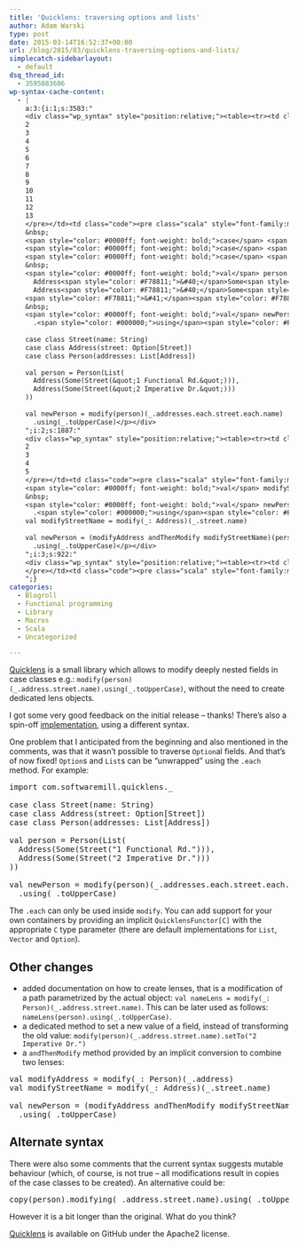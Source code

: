 ```yaml
---
title: 'Quicklens: traversing options and lists'
author: Adam Warski
type: post
date: 2015-03-14T16:52:37+00:00
url: /blog/2015/03/quicklens-traversing-options-and-lists/
simplecatch-sidebarlayout:
  - default
dsq_thread_id:
  - 3595083606
wp-syntax-cache-content:
  - |
    a:3:{i:1;s:3583:"
    <div class="wp_syntax" style="position:relative;"><table><tr><td class="line_numbers"><pre>1
    2
    3
    4
    5
    6
    7
    8
    9
    10
    11
    12
    13
    </pre></td><td class="code"><pre class="scala" style="font-family:monospace;"><span style="color: #0000ff; font-weight: bold;">import</span> com.<span style="color: #000000;">softwaremill</span>.<span style="color: #000000;">quicklens</span>.<span style="color: #000080;">_</span>
    &nbsp;
    <span style="color: #0000ff; font-weight: bold;">case</span> <span style="color: #0000ff; font-weight: bold;">class</span> Street<span style="color: #F78811;">&#40;</span>name<span style="color: #000080;">:</span> String<span style="color: #F78811;">&#41;</span>
    <span style="color: #0000ff; font-weight: bold;">case</span> <span style="color: #0000ff; font-weight: bold;">class</span> Address<span style="color: #F78811;">&#40;</span>street<span style="color: #000080;">:</span> Option<span style="color: #F78811;">&#91;</span>Street<span style="color: #F78811;">&#93;</span><span style="color: #F78811;">&#41;</span>
    <span style="color: #0000ff; font-weight: bold;">case</span> <span style="color: #0000ff; font-weight: bold;">class</span> Person<span style="color: #F78811;">&#40;</span>addresses<span style="color: #000080;">:</span> List<span style="color: #F78811;">&#91;</span>Address<span style="color: #F78811;">&#93;</span><span style="color: #F78811;">&#41;</span>
    &nbsp;
    <span style="color: #0000ff; font-weight: bold;">val</span> person <span style="color: #000080;">=</span> Person<span style="color: #F78811;">&#40;</span>List<span style="color: #F78811;">&#40;</span>
      Address<span style="color: #F78811;">&#40;</span>Some<span style="color: #F78811;">&#40;</span>Street<span style="color: #F78811;">&#40;</span><span style="color: #6666FF;">&quot;1 Functional Rd.&quot;</span><span style="color: #F78811;">&#41;</span><span style="color: #F78811;">&#41;</span><span style="color: #F78811;">&#41;</span>,
      Address<span style="color: #F78811;">&#40;</span>Some<span style="color: #F78811;">&#40;</span>Street<span style="color: #F78811;">&#40;</span><span style="color: #6666FF;">&quot;2 Imperative Dr.&quot;</span><span style="color: #F78811;">&#41;</span><span style="color: #F78811;">&#41;</span><span style="color: #F78811;">&#41;</span>
    <span style="color: #F78811;">&#41;</span><span style="color: #F78811;">&#41;</span>
    &nbsp;
    <span style="color: #0000ff; font-weight: bold;">val</span> newPerson <span style="color: #000080;">=</span> modify<span style="color: #F78811;">&#40;</span>person<span style="color: #F78811;">&#41;</span><span style="color: #F78811;">&#40;</span><span style="color: #000080;">_</span>.<span style="color: #000000;">addresses</span>.<span style="color: #000000;">each</span>.<span style="color: #000000;">street</span>.<span style="color: #000000;">each</span>.<span style="color: #000000;">name</span><span style="color: #F78811;">&#41;</span>
      .<span style="color: #000000;">using</span><span style="color: #F78811;">&#40;</span><span style="color: #000080;">_</span>.<span style="color: #000000;">toUpperCase</span><span style="color: #F78811;">&#41;</span></pre></td></tr></table><p class="theCode" style="display:none;">import com.softwaremill.quicklens._
    
    case class Street(name: String)
    case class Address(street: Option[Street])
    case class Person(addresses: List[Address])
    
    val person = Person(List(
      Address(Some(Street(&quot;1 Functional Rd.&quot;))),
      Address(Some(Street(&quot;2 Imperative Dr.&quot;)))
    ))
    
    val newPerson = modify(person)(_.addresses.each.street.each.name)
      .using(_.toUpperCase)</p></div>
    ";i:2;s:1887:"
    <div class="wp_syntax" style="position:relative;"><table><tr><td class="line_numbers"><pre>1
    2
    3
    4
    5
    </pre></td><td class="code"><pre class="scala" style="font-family:monospace;"><span style="color: #0000ff; font-weight: bold;">val</span> modifyAddress <span style="color: #000080;">=</span> modify<span style="color: #F78811;">&#40;</span><span style="color: #000080;">_:</span> Person<span style="color: #F78811;">&#41;</span><span style="color: #F78811;">&#40;</span><span style="color: #000080;">_</span>.<span style="color: #000000;">address</span><span style="color: #F78811;">&#41;</span>
    <span style="color: #0000ff; font-weight: bold;">val</span> modifyStreetName <span style="color: #000080;">=</span> modify<span style="color: #F78811;">&#40;</span><span style="color: #000080;">_:</span> Address<span style="color: #F78811;">&#41;</span><span style="color: #F78811;">&#40;</span><span style="color: #000080;">_</span>.<span style="color: #000000;">street</span>.<span style="color: #000000;">name</span><span style="color: #F78811;">&#41;</span>
    &nbsp;
    <span style="color: #0000ff; font-weight: bold;">val</span> newPerson <span style="color: #000080;">=</span> <span style="color: #F78811;">&#40;</span>modifyAddress andThenModify modifyStreetName<span style="color: #F78811;">&#41;</span><span style="color: #F78811;">&#40;</span>person<span style="color: #F78811;">&#41;</span>
      .<span style="color: #000000;">using</span><span style="color: #F78811;">&#40;</span><span style="color: #000080;">_</span>.<span style="color: #000000;">toUpperCase</span><span style="color: #F78811;">&#41;</span></pre></td></tr></table><p class="theCode" style="display:none;">val modifyAddress = modify(_: Person)(_.address)
    val modifyStreetName = modify(_: Address)(_.street.name)
    
    val newPerson = (modifyAddress andThenModify modifyStreetName)(person)
      .using(_.toUpperCase)</p></div>
    ";i:3;s:922:"
    <div class="wp_syntax" style="position:relative;"><table><tr><td class="line_numbers"><pre>1
    </pre></td><td class="code"><pre class="scala" style="font-family:monospace;">copy<span style="color: #F78811;">&#40;</span>person<span style="color: #F78811;">&#41;</span>.<span style="color: #000000;">modifying</span><span style="color: #F78811;">&#40;</span><span style="color: #000080;">_</span>.<span style="color: #000000;">address</span>.<span style="color: #000000;">street</span>.<span style="color: #000000;">name</span><span style="color: #F78811;">&#41;</span>.<span style="color: #000000;">using</span><span style="color: #F78811;">&#40;</span><span style="color: #000080;">_</span>.<span style="color: #000000;">toUpperCase</span><span style="color: #F78811;">&#41;</span></pre></td></tr></table><p class="theCode" style="display:none;">copy(person).modifying(_.address.street.name).using(_.toUpperCase)</p></div>
    ";}
categories:
  - Blogroll
  - Functional programming
  - Library
  - Macros
  - Scala
  - Uncategorized

---
```

[Quicklens][1] is a small library which allows to modify deeply nested fields in case classes e.g.: `modify(person)(_.address.street.name).using(_.toUpperCase)`, without the need to create dedicated lens objects.

I got some very good feedback on the initial release &#8211; thanks! There’s also a spin-off [implementation][2], using a different syntax.

One problem that I anticipated from the beginning and also mentioned in the comments, was that it wasn’t possible to traverse `Option`al fields. And that’s of now fixed! `Option`s and `List`s can be “unwrapped” using the `.each` method. For example:

<pre lang="scala" line="1">import com.softwaremill.quicklens._

case class Street(name: String)
case class Address(street: Option[Street])
case class Person(addresses: List[Address])

val person = Person(List(
  Address(Some(Street("1 Functional Rd."))),
  Address(Some(Street("2 Imperative Dr.")))
))

val newPerson = modify(person)(_.addresses.each.street.each.name)
  .using(_.toUpperCase)
</pre>

The `.each` can only be used inside `modify`. You can add support for your own containers by providing an implicit `QuicklensFunctor[C]` with the appropriate `C` type parameter (there are default implementations for `List`, `Vector` and `Option`).

## Other changes

  * added documentation on how to create lenses, that is a modification of a path parametrized by the actual object: `val nameLens = modify(_: Person)(_.address.street.name)`. This can be later used as follows: `nameLens(person).using(_.toUpperCase)`.
  * a dedicated method to set a new value of a field, instead of transforming the old value: `modify(person)(_.address.street.name).setTo("2 Imperative Dr.")`
  * a `andThenModify` method provided by an implicit conversion to combine two lenses:

<pre lang="scala" line="1">val modifyAddress = modify(_: Person)(_.address)
val modifyStreetName = modify(_: Address)(_.street.name)

val newPerson = (modifyAddress andThenModify modifyStreetName)(person)
  .using(_.toUpperCase)
</pre>

## Alternate syntax

There were also some comments that the current syntax suggests mutable behaviour (which, of course, is not true &#8211; all modifications result in copies of the case classes to be created). An alternative could be:

<pre lang="scala" line="1">copy(person).modifying(_.address.street.name).using(_.toUpperCase)
</pre>

However it is a bit longer than the original. What do you think?

[Quicklens][1] is available on GitHub under the Apache2 license.

 [1]: https://github.com/adamw/quicklens
 [2]: https://github.com/pathikrit/sauron
